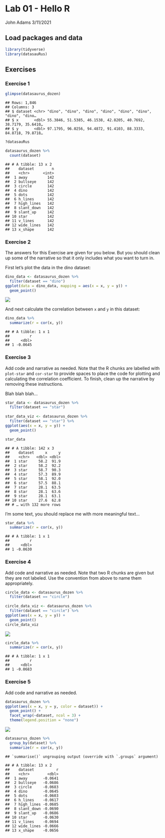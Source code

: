 Lab 01 - Hello R
================
John Adams
3/11/2021

## Load packages and data

``` r
library(tidyverse) 
library(datasauRus)
```

## Exercises

### Exercise 1

``` r
glimpse(datasaurus_dozen)
```

    ## Rows: 1,846
    ## Columns: 3
    ## $ dataset <chr> "dino", "dino", "dino", "dino", "dino", "dino", "dino", "dino…
    ## $ x       <dbl> 55.3846, 51.5385, 46.1538, 42.8205, 40.7692, 38.7179, 35.6410…
    ## $ y       <dbl> 97.1795, 96.0256, 94.4872, 91.4103, 88.3333, 84.8718, 79.8718…

``` r
?datasauRus
```

``` r
datasaurus_dozen %>%
  count(dataset)
```

    ## # A tibble: 13 x 2
    ##    dataset        n
    ##    <chr>      <int>
    ##  1 away         142
    ##  2 bullseye     142
    ##  3 circle       142
    ##  4 dino         142
    ##  5 dots         142
    ##  6 h_lines      142
    ##  7 high_lines   142
    ##  8 slant_down   142
    ##  9 slant_up     142
    ## 10 star         142
    ## 11 v_lines      142
    ## 12 wide_lines   142
    ## 13 x_shape      142

### Exercise 2

The answers for this Exercise are given for you below. But you should
clean up some of the narrative so that it only includes what you want to
turn in.

First let’s plot the data in the dino dataset:

``` r
dino_data <- datasaurus_dozen %>%
  filter(dataset == "dino")
ggplot(data = dino_data, mapping = aes(x = x, y = y)) +
  geom_point()
```

![](Lab-01---Hello-R_files/figure-gfm/plot-dino-1.png)<!-- -->

And next calculate the correlation between `x` and `y` in this dataset:

``` r
dino_data %>%
  summarize(r = cor(x, y))
```

    ## # A tibble: 1 x 1
    ##         r
    ##     <dbl>
    ## 1 -0.0645

### Exercise 3

Add code and narrative as needed. Note that the R chunks are labelled
with `plot-star` and `cor-star` to provide spaces to place the code for
plotting and calculating the correlation coefficient. To finish, clean
up the narrative by removing these instructions.

Blah blah blah…

``` r
star_data <- datasaurus_dozen %>%
  filter(dataset == "star")
  
star_data_viz <- datasaurus_dozen %>%
  filter(dataset == "star") %>%
ggplot(aes(x = x, y = y)) +
  geom_point()

star_data
```

    ## # A tibble: 142 x 3
    ##    dataset     x     y
    ##    <chr>   <dbl> <dbl>
    ##  1 star     58.2  91.9
    ##  2 star     58.2  92.2
    ##  3 star     58.7  90.3
    ##  4 star     57.3  89.9
    ##  5 star     58.1  92.0
    ##  6 star     57.5  88.1
    ##  7 star     28.1  63.5
    ##  8 star     28.1  63.6
    ##  9 star     28.1  63.1
    ## 10 star     27.6  62.8
    ## # … with 132 more rows

I’m some text, you should replace me with more meaningful text…

``` r
star_data %>%
  summarize(r = cor(x, y))
```

    ## # A tibble: 1 x 1
    ##         r
    ##     <dbl>
    ## 1 -0.0630

### Exercise 4

Add code and narrative as needed. Note that two R chunks are given but
they are not labeled. Use the convention from above to name them
appropriately.

``` r
circle_data <- datasaurus_dozen %>%
  filter(dataset == "circle")
  
circle_data_viz <- datasaurus_dozen %>%
  filter(dataset == "circle") %>%
ggplot(aes(x = x, y = y)) +
  geom_point()
circle_data_viz
```

![](Lab-01---Hello-R_files/figure-gfm/circle-data-1.png)<!-- -->

``` r
circle_data %>%
  summarize(r = cor(x, y))
```

    ## # A tibble: 1 x 1
    ##         r
    ##     <dbl>
    ## 1 -0.0683

### Exercise 5

Add code and narrative as needed.

``` r
datasaurus_dozen %>%
ggplot(aes(x = x, y = y, color = dataset)) +
  geom_point() +
  facet_wrap(~dataset, ncol = 3) +
  theme(legend.position = "none")
```

![](Lab-01---Hello-R_files/figure-gfm/all-data-viz-1.png)<!-- -->

``` r
datasaurus_dozen %>%
  group_by(dataset) %>%
  summarize(r = cor(x, y))
```

    ## `summarise()` ungrouping output (override with `.groups` argument)

    ## # A tibble: 13 x 2
    ##    dataset          r
    ##    <chr>        <dbl>
    ##  1 away       -0.0641
    ##  2 bullseye   -0.0686
    ##  3 circle     -0.0683
    ##  4 dino       -0.0645
    ##  5 dots       -0.0603
    ##  6 h_lines    -0.0617
    ##  7 high_lines -0.0685
    ##  8 slant_down -0.0690
    ##  9 slant_up   -0.0686
    ## 10 star       -0.0630
    ## 11 v_lines    -0.0694
    ## 12 wide_lines -0.0666
    ## 13 x_shape    -0.0656
